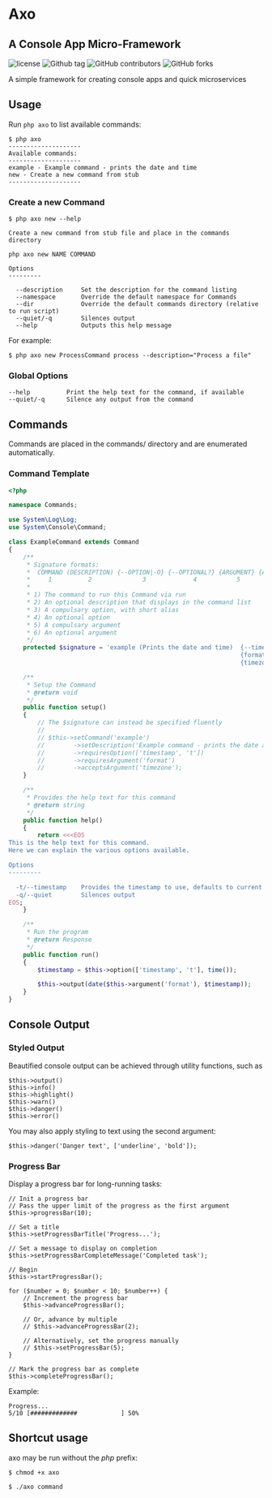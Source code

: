 # Axo
## A Console App Micro-Framework

![license](https://img.shields.io/github/license/ampersa/console-app.svg)
![Github tag](https://img.shields.io/github/tag/ampersa/console-app.svg)
![GitHub contributors](https://img.shields.io/github/contributors/ampersa/console-app.svg)
![GitHub forks](https://img.shields.io/github/forks/ampersa/console-app.svg?style=social&label=Fork&style=plastic)

A simple framework for creating console apps and quick microservices

## Usage

Run ```php axo``` to list available commands:

```
$ php axo
--------------------
Available commands:
--------------------
example - Example command - prints the date and time
new - Create a new command from stub
--------------------
```

### Create a new Command

```
$ php axo new --help

Create a new command from stub file and place in the commands directory

php axo new NAME COMMAND

Options
---------

  --description     Set the description for the command listing
  --namespace       Override the default namespace for Commands
  --dir             Override the default commands directory (relative to run script)
  --quiet/-q        Silences output
  --help            Outputs this help message
```

For example: 
```
$ php axo new ProcessCommand process --description="Process a file"
```

### Global Options

```
--help          Print the help text for the command, if available
--quiet/-q      Silence any output from the command
```

## Commands

Commands are placed in the commands/ directory and are enumerated automatically.

### Command Template

```php
<?php

namespace Commands;

use System\Log\Log;
use System\Console\Command;

class ExampleCommand extends Command
{
    /**
     * Signature formats:
     *  COMMAND (DESCRIPTION) {--OPTION|-O} {--OPTIONAL?} {ARGUMENT} {ARGUMENT?}
     *     1          2              3             4           5          6
     *
     * 1) The command to run this Command via run
     * 2) An optional description that displays in the command list
     * 3) A compulsary option, with short alias
     * 4) An optional option
     * 5) A compulsary argument
     * 6) An optional argument
     */
    protected $signature = 'example (Prints the date and time)  {--timestamp|-t}
                                                                {format}
                                                                {timezone?}';

    /**
     * Setup the Command
     * @return void
     */
    public function setup()
    {
        // The $signature can instead be specified fluently
        //
        // $this->setCommand('example')
        //        ->setDescription('Example command - prints the date and time')
        //        ->requiresOption(['timestamp', 't'])
        //        ->requiresArgument('format')
        //        ->acceptsArgument('timezone');
    }

    /**
     * Provides the help text for this command
     * @return string
     */
    public function help()
    {
        return <<<EOS
This is the help text for this command.
Here we can explain the various options available.

Options
---------

  -t/--timestamp    Provides the timestamp to use, defaults to current
  -q/--quiet        Silences output
EOS;
    }

    /**
     * Run the program
     * @return Response
     */
    public function run()
    {
        $timestamp = $this->option(['timestamp', 't'], time());

        $this->output(date($this->argument('format'), $timestamp));
    }
}

```

## Console Output

### Styled Output

Beautified console output can be achieved through utility functions, such as 

```
$this->output()
$this->info()
$this->highlight()
$this->warn()
$this->danger()
$this->error()
```

You may also apply styling to text using the second argument:

```
$this->danger('Danger text', ['underline', 'bold']);
```

### Progress Bar

Display a progress bar for long-running tasks:

```
// Init a progress bar
// Pass the upper limit of the progress as the first argument
$this->progressBar(10);

// Set a title
$this->setProgressBarTitle('Progress...');

// Set a message to display on completion
$this->setProgressBarCompleteMessage('Completed task');

// Begin
$this->startProgressBar();

for ($number = 0; $number < 10; $number++) {
    // Increment the progress bar
    $this->advanceProgressBar();

    // Or, advance by multiple
    // $this->advanceProgressBar(2);

    // Alternatively, set the progress manually
    // $this->setProgressBar(5);
}

// Mark the progress bar as complete
$this->completeProgressBar();
```

Example:

```
Progress...
5/10 [#############            ] 50%

```

## Shortcut usage

axo may be run without the _php_ prefix:

```
$ chmod +x axo

$ ./axo command
```